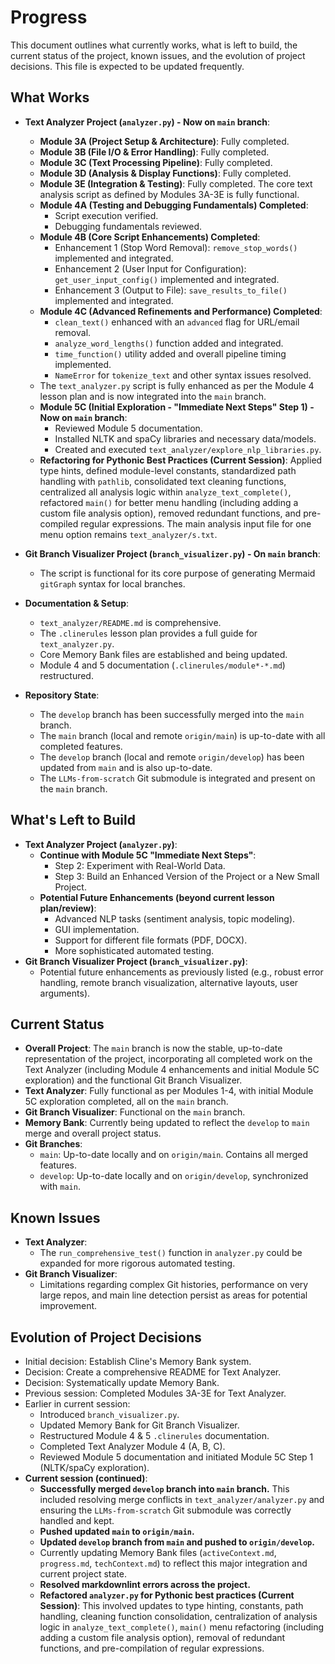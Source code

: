 # Progress

This document outlines what currently works, what is left to build, the current status of the project, known issues, and the evolution of project decisions. This file is expected to be updated frequently.

## What Works

* **Text Analyzer Project (`analyzer.py`) - Now on `main` branch**:
  * **Module 3A (Project Setup & Architecture)**: Fully completed.
  * **Module 3B (File I/O & Error Handling)**: Fully completed.
  * **Module 3C (Text Processing Pipeline)**: Fully completed.
  * **Module 3D (Analysis & Display Functions)**: Fully completed.
  * **Module 3E (Integration & Testing)**: Fully completed. The core text analysis script as defined by Modules 3A-3E is fully functional.
  * **Module 4A (Testing and Debugging Fundamentals) Completed**:
    * Script execution verified.
    * Debugging fundamentals reviewed.
  * **Module 4B (Core Script Enhancements) Completed**:
    * Enhancement 1 (Stop Word Removal): `remove_stop_words()` implemented and integrated.
    * Enhancement 2 (User Input for Configuration): `get_user_input_config()` implemented and integrated.
    * Enhancement 3 (Output to File): `save_results_to_file()` implemented and integrated.
  * **Module 4C (Advanced Refinements and Performance) Completed**:
    * `clean_text()` enhanced with an `advanced` flag for URL/email removal.
    * `analyze_word_lengths()` function added and integrated.
    * `time_function()` utility added and overall pipeline timing implemented.
    * `NameError` for `tokenize_text` and other syntax issues resolved.
  * The `text_analyzer.py` script is fully enhanced as per the Module 4 lesson plan and is now integrated into the `main` branch.
  * **Module 5C (Initial Exploration - "Immediate Next Steps" Step 1) - Now on `main` branch**:
    * Reviewed Module 5 documentation.
    * Installed NLTK and spaCy libraries and necessary data/models.
    * Created and executed `text_analyzer/explore_nlp_libraries.py`.
  * **Refactoring for Pythonic Best Practices (Current Session)**: Applied type hints, defined module-level constants, standardized path handling with `pathlib`, consolidated text cleaning functions, centralized all analysis logic within `analyze_text_complete()`, refactored `main()` for better menu handling (including adding a custom file analysis option), removed redundant functions, and pre-compiled regular expressions. The main analysis input file for one menu option remains `text_analyzer/s.txt`.

* **Git Branch Visualizer Project (`branch_visualizer.py`) - On `main` branch**:
  * The script is functional for its core purpose of generating Mermaid `gitGraph` syntax for local branches.

* **Documentation & Setup**:
  * `text_analyzer/README.md` is comprehensive.
  * The `.clinerules` lesson plan provides a full guide for `text_analyzer.py`.
  * Core Memory Bank files are established and being updated.
  * Module 4 and 5 documentation (`.clinerules/module*-*.md`) restructured.

* **Repository State**:
  * The `develop` branch has been successfully merged into the `main` branch.
  * The `main` branch (local and remote `origin/main`) is up-to-date with all completed features.
  * The `develop` branch (local and remote `origin/develop`) has been updated from `main` and is also up-to-date.
  * The `LLMs-from-scratch` Git submodule is integrated and present on the `main` branch.

## What's Left to Build

*   **Text Analyzer Project (`analyzer.py`)**:
    *   **Continue with Module 5C "Immediate Next Steps"**:
        *   Step 2: Experiment with Real-World Data.
        *   Step 3: Build an Enhanced Version of the Project or a New Small Project.
    *   **Potential Future Enhancements (beyond current lesson plan/review)**:
        *   Advanced NLP tasks (sentiment analysis, topic modeling).
        *   GUI implementation.
        *   Support for different file formats (PDF, DOCX).
        *   More sophisticated automated testing.
*   **Git Branch Visualizer Project (`branch_visualizer.py`)**:
    *   Potential future enhancements as previously listed (e.g., robust error handling, remote branch visualization, alternative layouts, user arguments).

## Current Status

* **Overall Project**: The `main` branch is now the stable, up-to-date representation of the project, incorporating all completed work on the Text Analyzer (including Module 4 enhancements and initial Module 5C exploration) and the functional Git Branch Visualizer.
* **Text Analyzer**: Fully functional as per Modules 1-4, with initial Module 5C exploration completed, all on the `main` branch.
* **Git Branch Visualizer**: Functional on the `main` branch.
* **Memory Bank**: Currently being updated to reflect the `develop` to `main` merge and overall project status.
* **Git Branches**:
  * `main`: Up-to-date locally and on `origin/main`. Contains all merged features.
  * `develop`: Up-to-date locally and on `origin/develop`, synchronized with `main`.

## Known Issues

* **Text Analyzer**:
  * The `run_comprehensive_test()` function in `analyzer.py` could be expanded for more rigorous automated testing.
* **Git Branch Visualizer**:
  * Limitations regarding complex Git histories, performance on very large repos, and main line detection persist as areas for potential improvement.

## Evolution of Project Decisions

* Initial decision: Establish Cline's Memory Bank system.
* Decision: Create a comprehensive README for Text Analyzer.
* Decision: Systematically update Memory Bank.
* Previous session: Completed Modules 3A-3E for Text Analyzer.
* Earlier in current session:
  * Introduced `branch_visualizer.py`.
  * Updated Memory Bank for Git Branch Visualizer.
  * Restructured Module 4 & 5 `.clinerules` documentation.
  * Completed Text Analyzer Module 4 (A, B, C).
  * Reviewed Module 5 documentation and initiated Module 5C Step 1 (NLTK/spaCy exploration).
* **Current session (continued)**:
  * **Successfully merged `develop` branch into `main` branch.** This included resolving merge conflicts in `text_analyzer/analyzer.py` and ensuring the `LLMs-from-scratch` Git submodule was correctly handled and kept.
  * **Pushed updated `main` to `origin/main`.**
  * **Updated `develop` branch from `main` and pushed to `origin/develop`.**
  * Currently updating Memory Bank files (`activeContext.md`, `progress.md`, `techContext.md`) to reflect this major integration and current project state.
  * **Resolved markdownlint errors across the project.**
  * **Refactored `analyzer.py` for Pythonic best practices (Current Session)**: This involved updates to type hinting, constants, path handling, cleaning function consolidation, centralization of analysis logic in `analyze_text_complete()`, `main()` menu refactoring (including adding a custom file analysis option), removal of redundant functions, and pre-compilation of regular expressions.
